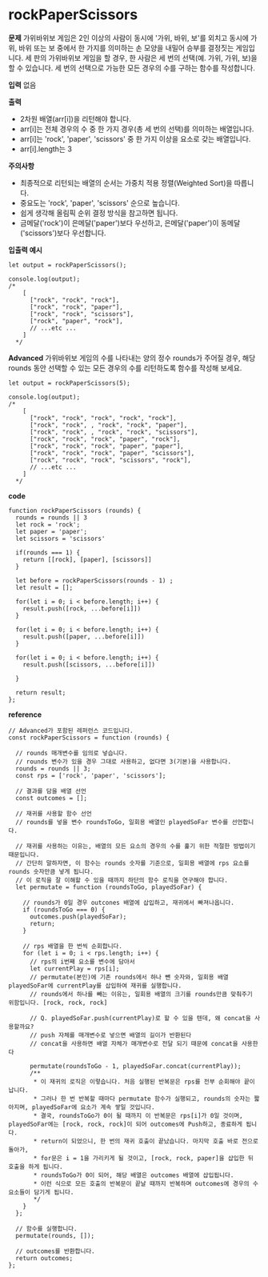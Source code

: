 # rockPaperScissors

**문제**
가위바위보 게임은 2인 이상의 사람이 동시에 '가위, 바위, 보'를 외치고 동시에 가위, 바위 또는 보 중에서 한 가지를 의미하는 손 모양을 내밀어 승부를 결정짓는 게임입니다. 세 판의 가위바위보 게임을 할 경우, 한 사람은 세 번의 선택(예. 가위, 가위, 보)을 할 수 있습니다. 세 번의 선택으로 가능한 모든 경우의 수를 구하는 함수를 작성합니다.

**입력**
없음

**출력**

- 2차원 배열(arr[i])을 리턴해야 합니다.
- arr[i]는 전체 경우의 수 중 한 가지 경우(총 세 번의 선택)를 의미하는 배열입니다.
- arr[i]는 'rock', 'paper', 'scissors' 중 한 가지 이상을 요소로 갖는 배열입니다.
- arr[i].length는 3

**주의사항**

- 최종적으로 리턴되는 배열의 순서는 가중치 적용 정렬(Weighted Sort)을 따릅니다.
- 중요도는 'rock', 'paper', 'scissors' 순으로 높습니다.
- 쉽게 생각해 올림픽 순위 결정 방식을 참고하면 됩니다.
- 금메달('rock')이 은메달('paper')보다 우선하고, 은메달('paper')이 동메달('scissors')보다 우선합니다.

**입출력 예시**

```
let output = rockPaperScissors();

console.log(output);
/*
    [
      ["rock", "rock", "rock"],
      ["rock", "rock", "paper"],
      ["rock", "rock", "scissors"],
      ["rock", "paper", "rock"],
      // ...etc ...
    ]
  */
```

**Advanced**
가위바위보 게임의 수를 나타내는 양의 정수 rounds가 주어질 경우, 해당 rounds 동안 선택할 수 있는 모든 경우의 수를 리턴하도록 함수를 작성해 보세요.

```
let output = rockPaperScissors(5);

console.log(output);
/*
    [
      ["rock", "rock", "rock", "rock", "rock"],
      ["rock", "rock", , "rock", "rock", "paper"],
      ["rock", "rock", , "rock", "rock", "scissors"],
      ["rock", "rock", "rock", "paper", "rock"],
      ["rock", "rock", "rock", "paper", "paper"],
      ["rock", "rock", "rock", "paper", "scissors"],
      ["rock", "rock", "rock", "scissors", "rock"],
      // ...etc ...
    ]
  */
```

**code**

```
function rockPaperScissors (rounds) {
  rounds = rounds || 3
  let rock = 'rock';
  let paper = 'paper';
  let scissors = 'scissors'

  if(rounds === 1) {
    return [[rock], [paper], [scissors]]
  }

  let before = rockPaperScissors(rounds - 1) ;
  let result = [];

  for(let i = 0; i < before.length; i++) {
    result.push([rock, ...before[i]])
  }

  for(let i = 0; i < before.length; i++) {
    result.push([paper, ...before[i]])
  }

  for(let i = 0; i < before.length; i++) {
    result.push([scissors, ...before[i]])

  }

  return result;
};
```

**reference**

```
// Advanced가 포함된 레퍼런스 코드입니다.
const rockPaperScissors = function (rounds) {

  // rounds 매개변수를 임의로 넣습니다.
  // rounds 변수가 있을 경우 그대로 사용하고, 없다면 3(기본)을 사용합니다.
  rounds = rounds || 3;
  const rps = ['rock', 'paper', 'scissors'];

  // 결과를 담을 배열 선언
  const outcomes = [];

  // 재귀를 사용할 함수 선언
  // rounds를 넣을 변수 roundsToGo, 일회용 배열인 playedSoFar 변수를 선언합니다.

  // 재귀를 사용하는 이유는, 배열의 모든 요소의 경우의 수를 훑기 위한 적절한 방법이기 때문입니다.
  // 간단히 말하자면, 이 함수는 rounds 숫자를 기준으로, 일회용 배열에 rps 요소를 rounds 숫자만큼 넣게 됩니다.
  // 이 로직을 잘 이해할 수 있을 때까지 하단의 함수 로직을 연구해야 합니다.
  let permutate = function (roundsToGo, playedSoFar) {

    // rounds가 0일 경우 outcones 배열에 삽입하고, 재귀에서 빠져나옵니다.
    if (roundsToGo === 0) {
      outcomes.push(playedSoFar);
      return;
    }

    // rps 배열을 한 번씩 순회합니다.
    for (let i = 0; i < rps.length; i++) {
      // rps의 i번째 요소를 변수에 담아서
      let currentPlay = rps[i];
      // permutate(본인)에 기존 rounds에서 하나 뺀 숫자와, 일회용 배열 playedSoFar에 currentPlay를 삽입하여 재귀를 실행합니다.
      // rounds에서 하나를 빼는 이유는, 일회용 배열의 크기를 rounds만큼 맞춰주기 위함입니다. [rock, rock, rock]

      // Q. playedSoFar.push(currentPlay)로 할 수 있을 텐데, 왜 concat을 사용할까요?
      // push 자체를 매개변수로 넣으면 배열의 길이가 반환된다
      // concat을 사용하면 배열 자체가 매개변수로 전달 되기 때문에 concat을 사용한다

      permutate(roundsToGo - 1, playedSoFar.concat(currentPlay));
      /**
       * 이 재귀의 로직은 이렇습니다. 처음 실행된 반복문은 rps를 전부 순회해야 끝이 납니다.
       * 그러나 한 번 반복할 때마다 permutate 함수가 실행되고, rounds의 숫자는 짧아지며, playedSoFar에 요소가 계속 쌓일 것입니다.
       * 결국, roundsToGo가 0이 될 때까지 이 반복문은 rps[i]가 0일 것이며, playedSoFar에는 [rock, rock, rock]이 되어 outcomes에 Push하고, 종료하게 됩니다.
       * return이 되었으니, 한 번의 재귀 호출이 끝났습니다. 마지막 호출 바로 전으로 돌아가,
       * for문은 i = 1을 가리키게 될 것이고, [rock, rock, paper]을 삽입한 뒤 호출을 하게 됩니다.
       * roundsToGo가 0이 되어, 해당 배열은 outcomes 배열에 삽입됩니다.
       * 이런 식으로 모든 호출의 반복문이 끝날 때까지 반복하며 outcomes에 경우의 수 요소들이 담기게 됩니다.
       */
    }
  };

  // 함수를 실행합니다.
  permutate(rounds, []);

  // outcomes를 반환합니다.
  return outcomes;
};
```
